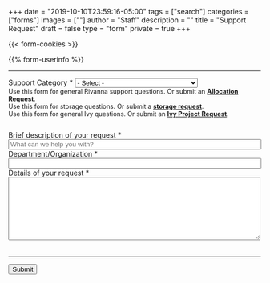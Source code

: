 +++
date = "2019-10-10T23:59:16-05:00"
tags = ["search"]
categories = ["forms"]
images = [""]
author = "Staff"
description = ""
title = "Support Request"
draft = false
type = "form"
private = true
+++

{{< form-cookies >}}

<form action="https://api.uvarc.io/rest/general-support-request/" method="post" id="request-form" accept-charset="UTF-8">
<div class="alert" id="response_message" role="alert" style="padding-bottom:0px;">
  <p id="form_post_response"></p>
</div>
<div>

{{% form-userinfo %}}

  <hr size=1 />

  <div class="form-item form-group form-item form-type-select form-group" style="margin-bottom:1.6rem;">
    <label class="control-label" for="category">Support Category <span class="form-required" title="This field is required.">*</span></label>
    <select required="required" class="dropdown form-control form-select required" title="Please select a general category for your support request. " data-toggle="tooltip" id="categories" name="categories">
      <option value="" selected="selected">- Select -</option>
      <option id="general" value="General">General research computing question</option>
      <option id="rivanna" value="Rivanna">Rivanna HPC</option>
      <option id="ivy" value="Ivy">Ivy secure computing</option>
      <option id="storage" value="Storage">Storage</option>
      <option id="consultation" value="Consultation">Consultation request</option>
      <option value="">-----</option>
      <option id="chase" value="Chase">CHASE Accounts/Data</option>
      <option id="sentinel" value="Sentinel">Sentinel System/Software</option>
      <option id="other" value="Other">Other</option>
    </select>
    <div id="rivanna-help" style="font-size:90%;" class="form-text text-muted">Use this form for general Rivanna support questions. Or submit an <a href="/userinfo/rivanna/allocations/" style="font-weight:bold;">Allocation Request</a>.</div>
    <div id="storage-help" style="font-size:90%;" class="form-text text-muted">Use this form for storage questions. Or submit a <a href="https://auth.uvasomrc.io/site/storage.php" style="font-weight:bold;">storage request</a>.</div>
    <div id="ivy-help" style="font-size:90%;" class="form-text text-muted">Use this form for general Ivy questions. Or submit an <a href="https://services.rc.virginia.edu/ivyvm" style="font-weight:bold;">Ivy Project Request</a>.</div>
  </div>
  <div class="form-item form-type-textfield form-group">
    <label class="control-label" for="request_title">Brief description of your request <span class="form-required" title="This field is required.">*</span></label>
    <input required="required" class="form-control form-text required" type="text" id="request_title" name="request_title" value="" size="60" maxlength="100" placeholder="What can we help you with?" />
  </div>
  <div class="form-item form-type-textfield form-group">
    <label class="control-label" for="department">Department/Organization <span class="form-required" title="This field is required.">*</span></label>
    <input required="required" class="form-control form-text required" type="text" id="department" name="department" value="" size="60" maxlength="100"/>
  </div>
  <div class="form-item form-group form-item form-type-textarea form-group">
    <label class="control-label" for="description">Details of your request <span class="form-required" title="This field is required.">*</span> </label>
    <div class="form-textarea-wrapper resizable">
      <textarea required="required" class="form-control form-textarea required" id="description" name="description" cols="60" rows="8" maxlength="5000"></textarea>
      <div id="textarea_feedback" style="color:green;font-size:90%;margin-top:0.5rem;float:right;"></div>
    </div>
  <br clear=all />
  </div>

  <div class="form-actions" id="submit-div" style="margin-top:1rem;">
    <hr size="1" style="" />
    <button class="button-primary btn btn-primary form-submit" id="submit" type="submit" name="op" value="Submit">Submit</button>
  </div>

</div>
</form>

<script type="text/javascript" src="/js/support-request.js"></script>

<script>
function getParams() {
  var vars = {};
  var parts = window.location.href.replace(/[?&]+([^=&]+)=([^&]*)/gi, function(m,key,value) {
    vars[key] = value;
  });
  return vars;
}

function decode64(str) {
  var e={},i,b=0,c,x,l=0,a,r='',w=String.fromCharCode,L=str.length;
  var A="ABCDEFGHIJKLMNOPQRSTUVWXYZabcdefghijklmnopqrstuvwxyz0123456789+/";
  for(i=0;i<64;i++){e[A.charAt(i)]=i;}
  for(x=0;x<L;x++){
    c=e[str.charAt(x)];b=(b<<6)+c;l+=6;
    while(l>=8){((a=(b>>>(l-=8))&0xff)||(x<(L-2)))&&(r+=w(a));}
  }
  return r;
};

var form = document.getElementById('request-form');

var name_enc = getParams()["name"];
if (name_enc) {
  // do nothing
} else {
  $('#name').val('');
  $('#email').val('');
  $('#uid').val('');
  // window.location.replace( "https://auth.uvasomrc.io/site/support.php" );
}

// name
let name = decodeURI(getParams()["name"]);
let name_dec = decode64(name);
var set_name = document.getElementById("name").value = name_dec;

// uid
let uid = decodeURI(getParams()["uid"]);
let uid_dec = decode64(uid);
var set_uid = document.getElementById("uid").value = uid_dec;

// email
let email = decodeURI(getParams()["email"]);
let email_dec = decode64(email);
var set_email = document.getElementById("email").value = email_dec;

// category
let category = decodeURI(getParams()["category"]);
if(category != undefined && category != "undefined") {
  var set_category = document.getElementById("categories").value = category;
}
</script>

<script type="text/javascript" src="/js/response-message.js"></script>

